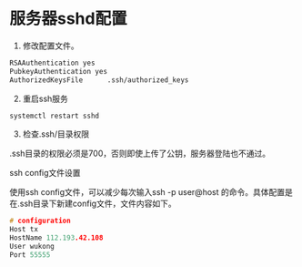 # 服务器sshd配置

1. 修改配置文件。

```sh
RSAAuthentication yes
PubkeyAuthentication yes
AuthorizedKeysFile      .ssh/authorized_keys
```

2.  重启ssh服务

```sh
systemctl restart sshd
```

3.  检查.ssh/目录权限

.ssh目录的权限必须是700，否则即使上传了公钥，服务器登陆也不通过。



ssh config文件设置

使用ssh config文件，可以减少每次输入ssh -p user@host 的命令。具体配置是在.ssh目录下新建config文件，文件内容如下。

``` c  
# configuration
Host tx
HostName 112.193.42.108
User wukong
Port 55555
```




